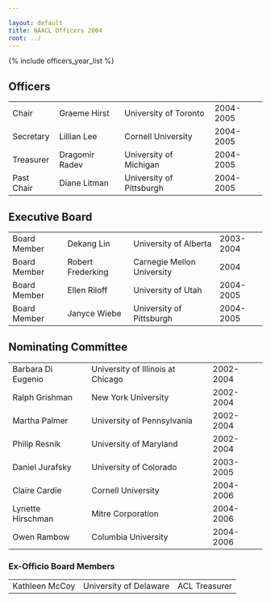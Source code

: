 ```yaml
---

layout: default
title: NAACL Officers 2004
root: ../
---
```


{% include officers_year_list %}

Officers
--------

|            |                |                          |           |
|------------|----------------|--------------------------|-----------|
| Chair      | Graeme Hirst   | University of Toronto    | 2004-2005 |
| Secretary  | Lillian Lee    | Cornell University       | 2004-2005 |
| Treasurer  | Dragomir Radev | University of Michigan   | 2004-2005 |
| Past Chair | Diane Litman   | University of Pittsburgh | 2004-2005 |

Executive Board
---------------

|              |                   |                            |           |
|--------------|-------------------|----------------------------|-----------|
| Board Member | Dekang Lin        | University of Alberta      | 2003-2004 |
| Board Member | Robert Frederking | Carnegie Mellon University | 2004      |
| Board Member | Ellen Riloff      | University of Utah         | 2004-2005 |
| Board Member | Janyce Wiebe      | University of Pittsburgh   | 2004-2005 |

Nominating Committee
--------------------

|                    |                                   |           |
|--------------------|-----------------------------------|-----------|
| Barbara Di Eugenio | University of Illinois at Chicago | 2002-2004 |
| Ralph Grishman     | New York University               | 2002-2004 |
| Martha Palmer      | University of Pennsylvania        | 2002-2004 |
| Philip Resnik      | University of Maryland            | 2002-2004 |
| Daniel Jurafsky    | University of Colorado            | 2003-2005 |
| Claire Cardie      | Cornell University                | 2004-2006 |
| Lynette Hirschman  | Mitre Corporation                 | 2004-2006 |
| Owen Rambow        | Columbia University               | 2004-2006 |

### Ex-Officio Board Members

|                |                        |               |
|----------------|------------------------|---------------|
| Kathleen McCoy | University of Delaware | ACL Treasurer |


